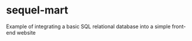 # sequel-mart
Example of integrating a basic SQL relational database into a simple front-end website
